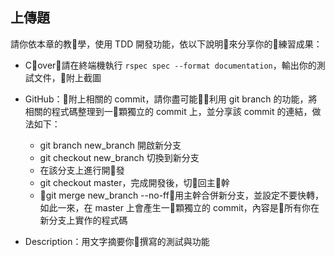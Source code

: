 ## 上傳題

請你依本章的教學，使用 TDD 開發功能，依以下說明來分享你的練習成果：
- Cover：請在終端機執行 `rspec spec --format documentation`，輸出你的測試文件，附上截圖
- GitHub：附上相關的 commit，請你盡可能利用 git branch 的功能，將相關的程式碼整理到一顆獨立的 commit 上，並分享該 commit 的連結，做法如下：
   - git branch new_branch 開啟新分支
   - git checkout new_branch 切換到新分支
   - 在該分支上進行開發
   - git checkout master，完成開發後，切回主幹
   - git merge new_branch --no-ff，用主幹合併新分支，並設定不要快轉，如此一來，在 master 上會產生一顆獨立的 commit，內容是所有你在新分支上實作的程式碼

- Description：用文字摘要你撰寫的測試與功能
